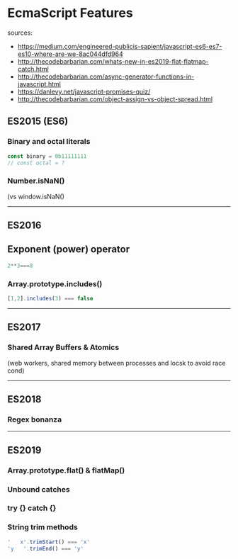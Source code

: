 # EcmaScript Features

sources:
- https://medium.com/engineered-publicis-sapient/javascript-es6-es7-es10-where-are-we-8ac044dfd964
- http://thecodebarbarian.com/whats-new-in-es2019-flat-flatmap-catch.html
- http://thecodebarbarian.com/async-generator-functions-in-javascript.html
- https://danlevy.net/javascript-promises-quiz/
- http://thecodebarbarian.com/object-assign-vs-object-spread.html


## ES2015 (ES6)

### Binary and octal literals
```js
const binary = 0b11111111
// const octal = ?
```

### Number.isNaN()
(vs window.isNaN()

---

## ES2016

## Exponent (power) operator
```js
2**3===8
```

### Array.prototype.includes()

```js
[1,2].includes(3) === false
```

---

## ES2017

### Shared Array Buffers & Atomics
(web workers, shared memory between processes and locsk to avoid race cond)

---

## ES2018

### Regex bonanza

---

## ES2019

### Array.prototype.flat() & flatMap()

### Unbound catches

### try {} catch {}

### String trim methods
```js
'   x'.trimStart() === 'x'
'y   '.trimEnd() === 'y'
```

